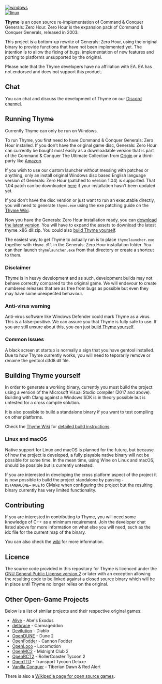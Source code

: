[![windows](https://github.com/TheAssemblyArmada/Thyme/workflows/windows/badge.svg)](https://github.com/TheAssemblyArmarda/Thyme/actions)  
[![linux](https://github.com/TheAssemblyArmada/Thyme/workflows/linux/badge.svg)](https://github.com/TheAssemblyArmarda/Thyme/actions)

**Thyme** is an open source re-implementation of Command & Conquer Generals: Zero Hour.
Zero Hour is the expansion pack of Command & Conquer Generals, released in 2003.

This project is a bottom-up rewrite of Generals: Zero Hour,
using the original binary to provide functions that have not been implemented yet.
The intention is to allow the fixing of bugs, implementation of new
features and porting to platforms unsupported by the original.

Please note that the Thyme developers have no affiliation with EA.
EA has not endorsed and does not support this product.

## Chat

You can chat and discuss the development of Thyme on our [Discord channel](https://discord.gg/UnWK2Tw).

## Running Thyme

Currently Thyme can only be run on Windows.

To run Thyme, you first need to have Command & Conquer Generals: Zero Hour installed. If you don't have the original game disc, Generals: Zero Hour can currently be bought most easily as a downloadable version that is part of the Command & Conquer The Ultimate Collection from [Origin](https://www.origin.com/en-us/store/command-and-conquer/command-and-conquer-the-ultimate-collection/ultimate-collection) or a third-party like [Amazon](https://www.amazon.com/Command-Conquer-Ultimate-Collection-PC/dp/B0095C0I4W).

If you wish to use our custom launcher without messing with patches or anything, only an install original Windows disc based English language version of Generals: Zero Hour (patched to version 1.04) is supported. That 1.04 patch can be downloaded [here](https://web.archive.org/web/20170130195007/http://ftp.ea.com/pub/eapacific/generals/generalszh/DownloadablePatches/GeneralsZH-104-english.exe) if your installation hasn't been updated yet.

If you don't have the disc version or just want to run an executable directly, you will need to generate `thyme.exe` using the exe patching guide on the [Thyme Wiki](https://github.com/TheAssemblyArmada/Thyme/wiki).

Now you have the Generals: Zero Hour installation ready, you can [download the latest version](https://github.com/TheAssemblyArmada/Thyme/releases). You will have to expand the assets to download the latest thyme_x86_dll.zip. You could also [build Thyme yourself](#building-thyme-yourself).

The easiest way to get Thyme to actually run is to place `thymelauncher.exe` together with `thyme.dll` in the Generals: Zero Hour installation folder. You can then launch `thymelauncher.exe` from that directory or create a shortcut to them.

### Disclaimer

Thyme is in heavy development and as such, development builds may not behave correctly compared to the original game. We will endevour to create numbered releases that are as free from bugs as possible but even they may have some unexpected behaviour.

### Anti-virus warning

Anti-virus software like Windows Defender could mark Thyme as a virus. This is a false-positive. We can assure you that Thyme is fully safe to use. If you are still unsure about this, you can just [build Thyme yourself](#building-thyme-yourself).

### Common Issues

A black screen at startup is normally a sign that you have gentool installed. Due to how Thyme currently works, you will need to teporarily remove or rename the gentool d3d8.dll file.

## Building Thyme yourself

In order to generate a working binary, currently you must build the project using
a version of the Microsoft Visual Studio compiler (2017 and above). Building with Clang against a Windows SDK is in theory
possible but is untested for a cross compile solution.

It is also possible to build a standalone binary if you want to test compiling on other platforms.

Check the [Thyme Wiki](https://github.com/TheAssemblyArmada/Thyme/wiki) for [detailed build instructions](https://github.com/TheAssemblyArmada/Thyme/wiki/Compiling-Thyme).

### Linux and macOS

Native support for Linux and macOS is planned for the future, but because of how
the project is developed, a fully playable native binary will not be possible for some time.
In the mean time, using Wine on Linux and macOS, should be possible but
is currently untested.

If you are interested in developing the cross platform aspect of the project
it is now possible to build the project standalone by passing ```-DSTANDALONE=TRUE``` to CMake when configuring the project
but the resulting binary currently has very limited functionality.

## Contributing

If you are interested in contributing to Thyme, you will need some knowledge of C++
as a minimum requirement. Join the developer chat listed above for more information on
what else you will need, such as the idc file for the current map of the binary.

You can also check the [wiki](https://github.com/TheAssemblyArmada/Thyme/wiki) for more information.

## Licence

The source code provided in this repository for
Thyme is licenced under the [GNU General Public License version 2](https://www.gnu.org/licenses/old-licenses/gpl-2.0.html)
or later with an exception allowing the resulting code to be linked against a closed source
binary which will be in place until Thyme no longer relies on the original.

## Other Open-Game Projects

Below is a list of similar projects and their respective original games:

 * [Alive](https://github.com/AliveTeam/alive_reversing) - Abe's Exodus
 * [dethrace](https://github.com/jeff-1amstudios/dethrace) - Carmageddon
 * [Devilution](https://github.com/diasurgical/devilution) - Diablo
 * [OpenDUNE](https://github.com/OpenDUNE/OpenDUNE) - Dune 2
 * [OpenFodder](https://github.com/OpenFodder/openfodder) - Cannon Fodder
 * [OpenLoco](https://github.com/OpenLoco/OpenLoco) - Locomotion 
 * [OpenMC2](https://github.com/LRFLEW/OpenMC2) - Midnight Club 2
 * [OpenRCT2](https://github.com/OpenRCT2/OpenRCT2) - RollerCoaster Tycoon 2
 * [OpenTTD](https://www.openttd.org) - Transport Tycoon Deluxe
 * [Vanilla Conquer](https://github.com/TheAssemblyArmada/Vanilla-Conquer) - Tiberian Dawn & Red Alert

There is also a [Wikipedia page for open source games](https://en.wikipedia.org/wiki/List_of_open-source_video_games).

